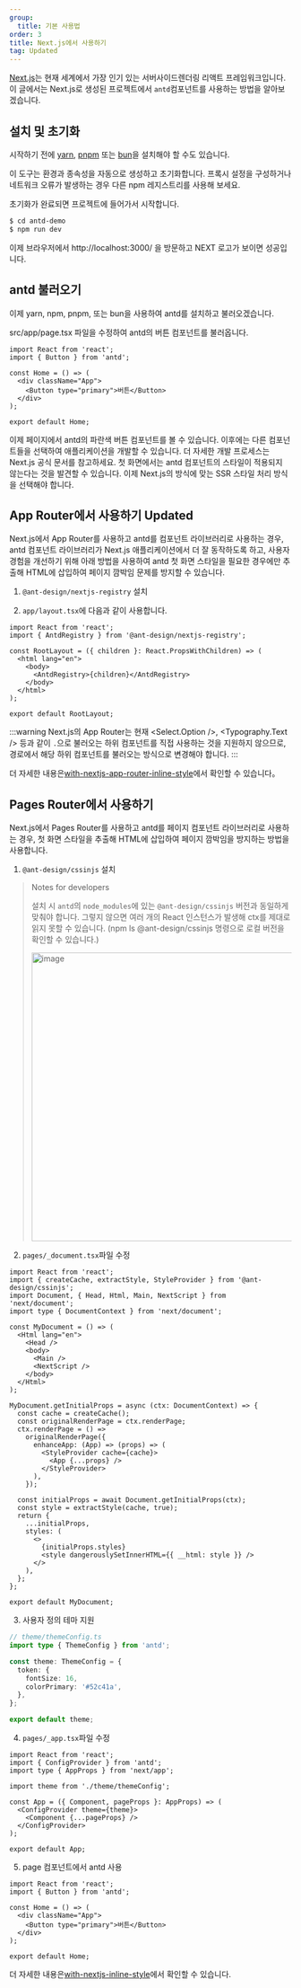 ```yaml
---
group:
  title: 기본 사용법
order: 3
title: Next.js에서 사용하기
tag: Updated
---
```


[Next.js](https://nextjs.org/)는 현재 세계에서 가장 인기 있는 서버사이드렌더링 리액트 프레임워크입니다. 이 글에서는 Next.js로 생성된 프로젝트에서 `antd`컴포넌트를 사용하는 방법을 알아보겠습니다.

## 설치 및 초기화

시작하기 전에 [yarn](https://github.com/yarnpkg/yarn/), [pnpm](https://pnpm.io/) 또는 [bun](https://bun.sh/)을 설치해야 할 수도 있습니다.

<InstallDependencies npm='$ npx create-next-app antd-demo' yarn='$ yarn create next-app antd-demo' pnpm='$ pnpm create next-app antd-demo' bun='$ bun create next-app antd-demo'></InstallDependencies>

이 도구는 환경과 종속성을 자동으로 생성하고 초기화합니다. 프록시 설정을 구성하거나 네트워크 오류가 발생하는 경우 다른 npm 레지스트리를 사용해 보세요.

초기화가 완료되면 프로젝트에 들어가서 시작합니다.

```bash
$ cd antd-demo
$ npm run dev
```

이제 브라우저에서 http://localhost:3000/ 을 방문하고 NEXT 로고가 보이면 성공입니다.

## antd 불러오기

이제 yarn, npm, pnpm, 또는 bun을 사용하여 antd를 설치하고 불러오겠습니다.

<InstallDependencies npm='$ npm install antd --save' yarn='$ yarn add antd' pnpm='$ pnpm install antd --save' bun='$ bun add antd'></InstallDependencies>

src/app/page.tsx 파일을 수정하여 antd의 버튼 컴포넌트를 불러옵니다.

```tsx
import React from 'react';
import { Button } from 'antd';

const Home = () => (
  <div className="App">
    <Button type="primary">버튼</Button>
  </div>
);

export default Home;
```

이제 페이지에서 antd의 파란색 버튼 컴포넌트를 볼 수 있습니다. 이후에는 다른 컴포넌트들을 선택하여 애플리케이션을 개발할 수 있습니다. 더 자세한 개발 프로세스는 Next.js 공식 문서를 참고하세요. 첫 화면에서는 antd 컴포넌트의 스타일이 적용되지 않는다는 것을 발견할 수 있습니다. 이제 Next.js의 방식에 맞는 SSR 스타일 처리 방식을 선택해야 합니다.

## App Router에서 사용하기 <Badge>Updated</Badge>

Next.js에서 App Router를 사용하고 antd를 컴포넌트 라이브러리로 사용하는 경우, antd 컴포넌트 라이브러리가 Next.js 애플리케이션에서 더 잘 동작하도록 하고, 사용자 경험을 개선하기 위해 아래 방법을 사용하여 antd 첫 화면 스타일을 필요한 경우에만 추출해 HTML에 삽입하여 페이지 깜박임 문제를 방지할 수 있습니다.

1. `@ant-design/nextjs-registry` 설치

<InstallDependencies npm='$ npm install @ant-design/nextjs-registry --save' yarn='$ yarn add @ant-design/nextjs-registry' pnpm='$ pnpm install @ant-design/nextjs-registry --save' bun='$ bun add @ant-design/nextjs-registry'></InstallDependencies>

2. `app/layout.tsx`에 다음과 같이 사용합니다.

```tsx
import React from 'react';
import { AntdRegistry } from '@ant-design/nextjs-registry';

const RootLayout = ({ children }: React.PropsWithChildren) => (
  <html lang="en">
    <body>
      <AntdRegistry>{children}</AntdRegistry>
    </body>
  </html>
);

export default RootLayout;
```

<!-- prettier-ignore -->
:::warning
Next.js의 App Router는 현재 <Select.Option />, <Typography.Text /> 등과 같이 `.`으로 불러오는 하위 컴포넌트를 직접 사용하는 것을 지원하지 않으므로, 경로에서 해당 하위 컴포넌트를 불러오는 방식으로 변경해야 합니다.
:::

더 자세한 내용은[with-nextjs-app-router-inline-style](https://github.com/ant-design/ant-design-examples/tree/main/examples/with-nextjs-app-router-inline-style)에서 확인할 수 있습니다。

## Pages Router에서 사용하기

Next.js에서 Pages Router를 사용하고 antd를 페이지 컴포넌트 라이브러리로 사용하는 경우, 첫 화면 스타일을 추출해 HTML에 삽입하여 페이지 깜박임을 방지하는 방법을 사용합니다.

1. `@ant-design/cssinjs` 설치

> Notes for developers
>
> 설치 시 `antd`의 `node_modules`에 있는 `@ant-design/cssinjs` 버전과 동일하게 맞춰야 합니다. 그렇지 않으면 여러 개의 React 인스턴스가 발생해 ctx를 제대로 읽지 못할 수 있습니다. (npm ls @ant-design/cssinjs 명령으로 로컬 버전을 확인할 수 있습니다.)
>
> <img width="514" alt="image" src="https://github.com/ant-design/ant-design/assets/49217418/aad6e9e2-62cc-4c89-a0b6-38c592e3c648">

<InstallDependencies npm='$ npm install @ant-design/cssinjs --save' yarn='$ yarn add @ant-design/cssinjs' pnpm='$ pnpm install @ant-design/cssinjs --save' bun='$ bun add @ant-design/cssinjs'></InstallDependencies>

2. `pages/_document.tsx`파일 수정

```tsx
import React from 'react';
import { createCache, extractStyle, StyleProvider } from '@ant-design/cssinjs';
import Document, { Head, Html, Main, NextScript } from 'next/document';
import type { DocumentContext } from 'next/document';

const MyDocument = () => (
  <Html lang="en">
    <Head />
    <body>
      <Main />
      <NextScript />
    </body>
  </Html>
);

MyDocument.getInitialProps = async (ctx: DocumentContext) => {
  const cache = createCache();
  const originalRenderPage = ctx.renderPage;
  ctx.renderPage = () =>
    originalRenderPage({
      enhanceApp: (App) => (props) => (
        <StyleProvider cache={cache}>
          <App {...props} />
        </StyleProvider>
      ),
    });

  const initialProps = await Document.getInitialProps(ctx);
  const style = extractStyle(cache, true);
  return {
    ...initialProps,
    styles: (
      <>
        {initialProps.styles}
        <style dangerouslySetInnerHTML={{ __html: style }} />
      </>
    ),
  };
};

export default MyDocument;
```

3. 사용자 정의 테마 지원

```ts
// theme/themeConfig.ts
import type { ThemeConfig } from 'antd';

const theme: ThemeConfig = {
  token: {
    fontSize: 16,
    colorPrimary: '#52c41a',
  },
};

export default theme;
```

4. `pages/_app.tsx`파일 수정

```tsx
import React from 'react';
import { ConfigProvider } from 'antd';
import type { AppProps } from 'next/app';

import theme from './theme/themeConfig';

const App = ({ Component, pageProps }: AppProps) => (
  <ConfigProvider theme={theme}>
    <Component {...pageProps} />
  </ConfigProvider>
);

export default App;
```

5. page 컴포넌트에서 antd 사용

```tsx
import React from 'react';
import { Button } from 'antd';

const Home = () => (
  <div className="App">
    <Button type="primary">버튼</Button>
  </div>
);

export default Home;
```

더 자세한 내용은[with-nextjs-inline-style](https://github.com/ant-design/ant-design-examples/tree/main/examples/with-nextjs-inline-style)에서 확인할 수 있습니다.
